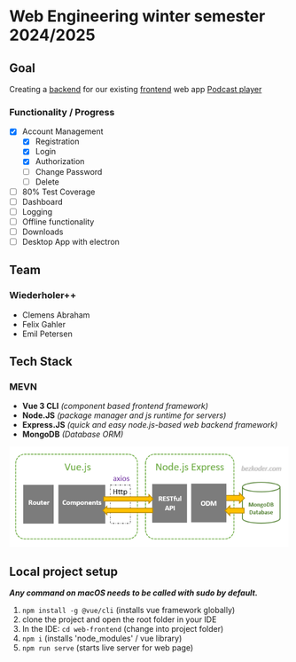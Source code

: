 # Web Engineering winter semester 2024/2025

## Goal

Creating a [backend](/server-backend/) for our existing [frontend](/web-frontend/) web app [Podcast player](http://webengineering.ins.hs-anhalt.de:10051)

### Functionality / Progress

- [x] Account Management
  - [x] Registration
  - [x] Login
  - [x] Authorization
  - [ ] Change Password
  - [ ] Delete
- [ ] 80% Test Coverage
- [ ] Dashboard
- [ ] Logging
- [ ] Offline functionality
- [ ] Downloads
- [ ] Desktop App with electron

## Team

### Wiederholer++

- Clemens Abraham
- Felix Gahler
- Emil Petersen

## Tech Stack

### MEVN

- **Vue 3 CLI** *(component based frontend framework)*
- **Node.JS** *(package manager and js runtime for servers)*
- **Express.JS** *(quick and easy node.js-based web backend framework)*
- **MongoDB** *(Database ORM)*

![MEVN architecture](web-frontend/src/assets/mevncrudarchitecture.png)

## Local project setup

***Any command on macOS needs to be called with sudo by default.***

1. ```npm install -g @vue/cli``` (installs vue framework globally)
2. clone the project and open the root folder in your IDE
3. In the IDE: ```cd web-frontend``` (change into project folder)
4. ```npm i``` (installs 'node_modules' / vue library)
5. ```npm run serve``` (starts live server for web page)
